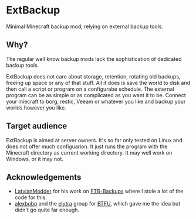 # ExtBackup
Minimal Minecraft backup mod, relying on external backup tools.

## Why?
The regular well know backup mods lack the sophistication of dedicated backup tools.

ExtBackup does not care about storage, retention, rotating old backups, freeing up space or any of that stuff.
All it does is save the world to disk and then call a script or program on a configurabe schedule. The external
program can be as simple or as complicated as you want it to be. Connect your miecraft to borg, restic, Veeam or
whatever you like and backup your worlds however you like.

## Target audience
ExtBackup is aimed at server owners. It's so far only tested on Linux and does not offer much configuarion. It just runs
the program with the Minecraft directory as current working directory. It may well work on Windows, or it may not.

## Acknowledgements
* [LatvianModder](https://github.com/LatvianModder) for his work on [FTB-Backups](https://github.com/FTBTeam/FTB-Backups)
  where I stole a lot of the code for this.
* [alexbobp](https://github.com/alexbobp) and the [elytra](https://github.com/elytra) group for
  [BTFU](https://github.com/elytra/BTFU), which gave me the idea but didn't go quite far enough.
